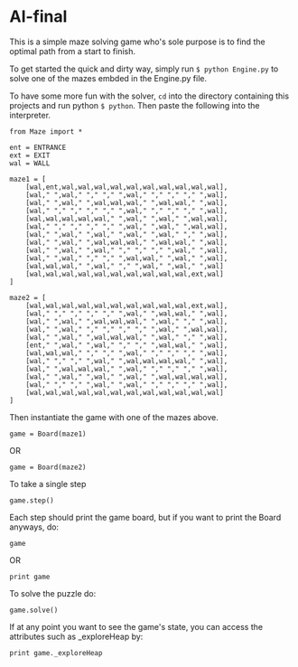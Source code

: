 AI-final
========

This is a simple maze solving game who's sole purpose is to find the optimal path from a start to finish.

To get started the quick and dirty way, simply run `$ python Engine.py` to solve one of the mazes embded in the Engine.py file.

To have some more fun with the solver, `cd` into the directory containing this projects and run python `$ python`. Then paste the following into the interpreter.

    from Maze import *
    
    ent = ENTRANCE
    ext = EXIT
    wal = WALL
    
    maze1 = [
    	[wal,ent,wal,wal,wal,wal,wal,wal,wal,wal,wal,wal],
    	[wal," ",wal," "," "," ",wal," "," "," "," ",wal],
    	[wal," ",wal," ",wal,wal,wal," ",wal,wal," ",wal],
    	[wal," "," "," "," "," ",wal," "," "," "," ",wal],
    	[wal,wal,wal,wal,wal," ",wal," ",wal," ",wal,wal],
    	[wal," "," "," "," "," ",wal," ",wal," ",wal,wal],
    	[wal," ",wal," ",wal," ",wal," ",wal," "," ",wal],
    	[wal," ",wal," ",wal,wal,wal," ",wal,wal," ",wal],
    	[wal," ",wal," ",wal," "," "," "," ",wal," ",wal],
    	[wal," ",wal," "," "," ",wal,wal," ",wal," ",wal],
    	[wal,wal,wal," ",wal," "," ",wal," ",wal," ",wal]
    	[wal,wal,wal,wal,wal,wal,wal,wal,wal,wal,ext,wal]
    ]
    
    maze2 = [
    	[wal,wal,wal,wal,wal,wal,wal,wal,wal,wal,ext,wal],
    	[wal," "," "," "," "," ",wal," ",wal,wal," ",wal],
    	[wal," ",wal," ",wal,wal,wal," ",wal," "," ",wal],
    	[wal," ",wal," "," "," "," "," ",wal," ",wal,wal],
    	[wal," ",wal," ",wal,wal,wal," ",wal," "," ",wal],
    	[ent," ",wal," ",wal," "," "," ",wal,wal," ",wal],
    	[wal,wal,wal," "," "," ",wal," "," "," "," ",wal],
    	[wal," "," "," ",wal," ",wal,wal,wal,wal," ",wal],
    	[wal," ",wal,wal,wal," ",wal," "," "," "," ",wal],
    	[wal," ",wal," ",wal," ",wal," ",wal,wal,wal,wal],
    	[wal," "," "," ",wal," ",wal," "," "," "," ",wal],
    	[wal,wal,wal,wal,wal,wal,wal,wal,wal,wal,wal,wal]
    ]


Then instantiate the game with one of the mazes above.

    game = Board(maze1)
OR

    game = Board(maze2)

To take a single step

    game.step()

Each step should print the game board, but if you want to print the Board anyways, do:
 
    game
OR

    print game

To solve the puzzle do:

    game.solve()


If at any point you want to see the game's state, you can access the attributes such as _exploreHeap by:

    print game._exploreHeap
